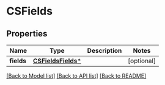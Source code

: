 # CSFields

## Properties
Name | Type | Description | Notes
------------ | ------------- | ------------- | -------------
**fields** | [**CSFieldsFields***](CSFieldsFields.md) |  | [optional] 

[[Back to Model list]](../README.md#documentation-for-models) [[Back to API list]](../README.md#documentation-for-api-endpoints) [[Back to README]](../README.md)


